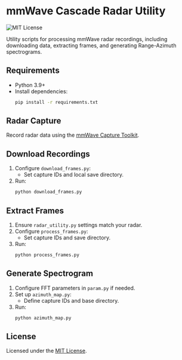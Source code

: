 # mmWave Cascade Radar Utility

![MIT License](https://img.shields.io/badge/License-MIT-blue.svg)

Utility scripts for processing mmWave radar recordings, including downloading data, extracting frames, and generating
Range-Azimuth spectrograms.

## Requirements

- Python 3.9+
- Install dependencies:
  ```sh
  pip install -r requirements.txt
  ```

## Radar Capture

Record radar data using the [mmWave Capture Toolkit](https://github.com/mmwave-capture-std/mmwave-capture-std).

## Download Recordings

1. Configure `download_frames.py`:
    - Set capture IDs and local save directory.
2. Run:
   ```sh
   python download_frames.py
   ```

## Extract Frames

1. Ensure `radar_utility.py` settings match your radar.
2. Configure `process_frames.py`:
    - Set capture IDs and save directory.
3. Run:
   ```sh
   python process_frames.py
   ```

## Generate Spectrogram

1. Configure FFT parameters in `param.py` if needed.
2. Set up `azimuth_map.py`:
    - Define capture IDs and base directory.
3. Run:
   ```sh
   python azimuth_map.py
   ```

## License

Licensed under the [MIT License](https://mit-license.org/).
